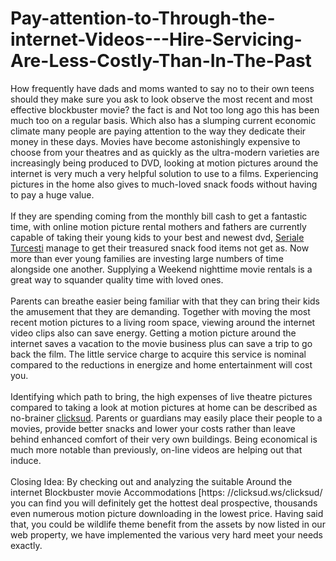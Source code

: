 # Pay-attention-to-Through-the-internet-Videos---Hire-Servicing-Are-Less-Costly-Than-In-The-Past
<p>How frequently have dads and moms wanted to say no to their own teens should they make sure you ask to look observe the most recent and most effective blockbuster movie? the fact is and Not too long ago this has been much too on a regular basis. Which also has a slumping current economic climate many people are paying attention to the way they dedicate their money in these days. Movies have become astonishingly expensive to choose from your theatres and as quickly as the ultra-modern varieties are increasingly being produced to DVD, looking at motion pictures around the internet is very much a very helpful solution to use to a films. Experiencing pictures in the home also gives to much-loved snack foods without having to pay a huge value.<br />
<br />
If they are spending coming from the monthly bill cash to get a fantastic time, with online motion picture rental mothers and fathers are currently capable of taking their young kids to your best and newest dvd,&nbsp;<a href="https://clicksud.ws/clicksud/">Seriale Turcesti</a> manage to get their treasured snack food items not get as. Now more than ever young families are investing large numbers of time alongside one another. Supplying a Weekend nighttime movie rentals is a great way to squander quality time with loved ones.<br />
<br />
Parents can breathe easier being familiar with that they can bring their kids the amusement that they are demanding. Together with moving the most recent motion pictures to a living room space, viewing around the internet video clips also can save energy. Getting a motion picture around the internet saves a vacation to the movie business plus can save a trip to go back the film. The little service charge to acquire this service is nominal compared to the reductions in energize and home entertainment will cost you.<br />
<br />
Identifying which path to bring, the high expenses of live theatre pictures compared to taking a look at motion pictures at home can be described as no-brainer <a href="https://clicksud.ws/clicksud/">clicksud</a>. Parents or guardians may easily place their people to a movies, provide better snacks and lower your costs rather than leave behind enhanced comfort of their very own buildings. Being economical is much more notable than previously, on-line videos are helping out that induce.<br />
<br />
Closing Idea: By checking out and analyzing the suitable Around the internet Blockbuster movie Accommodations [https: //clicksud.ws/clicksud/ you can find you will definitely get the hottest deal prospective, thousands even numerous motion picture downloading in the lowest price. Having said that, you could be wildlife theme benefit from the assets by now listed in our web property, we have implemented the various very hard meet your needs exactly.</p>

<p>&nbsp;</p>
